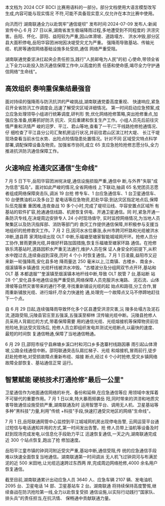 本文档为 2024 CCF BDCI 比赛用语料的一部分。部分文档使用大语言模型改写生成,内容可能与现实情况 不符,可能不具备现实意义,仅允许在本次比赛中使用。 

向汛而行 湖南联通全力以赴筑牢"通信堤坝" 发布时间:2024-07-09 发布人:新闻宣传中心 6 月 27 日以来,湖南省发生极端降雨过程,多地遭受到不同程度的 洪涝灾害。岳阳、怀化、邵阳、益阳较为严重,因山体滑坡、道路塌方、
洪水冲毁,部分区县大面积停电,岳阳华容团洲垸因决堤受灾尤为严重。 强降雨导致基站、传输光缆、机房等通信网络基础设施多处受损,通信 网络严重受阻。

湖南联通党委坚决扛起央企责任担当,践行"人民邮电为人民"的初 心使命,带领全省上下全力以赴投入防汛通信保障工作中,以高度的责 任感和使命感,竭尽全力守护通信网络"生命线"。 

## 高效组织 奏响重保集结最强音

面对持续的强降雨与防汛抗洪的严峻挑战,湖南联通党委高度重视、
快速响应,紧急召开全省防汛工作调度会,迅速了解受灾区域详细情况。 第一时间启动应急预案,成立应急处理领导小组进行统筹调度,研判形 势,优化网络抢修策略,突出抢修重点,加强应急准备,统筹抓好防汛 抗灾、灾后重建和恢复生产工作。小组人员先后前往灾情严重和汛情严 峻的汨罗、平江、君山等地,查看了一干/二干线路抢修抢通情况、仔 细检查了平江县分公司汇聚机房运行状况,并前往君山区滨江村大堤、 长江干堤现场查看当前水位水势、出险点险情隐患处置情况。针对不同 区域受灾特点科学部署,调配保障设备及物资。加强省市协同,成立 65 支应急抢险抢修志愿分队,全力推进抗洪防汛通信保障工作。 

## 火速响应 抢通灾区通信"生命线"

7 月 5 日下午,岳阳华容团洲垸决堤,通信设施损毁严重,通信中 断,与外界"失联"成为信息"孤岛"。面对如此严峻的情况,全省网络线 上下联动,抽调 65 名党团员志愿者组成网络保障突击队,调派 19 台抢 修专车、1 台应急通信车、1 台卫星通信车、10 台便携油机以及多台卫 星电话等应急物资,赶赴华容;到达灾区指定地点后,保障队伍克服重 重困难,连夜奋战 10 多个小时,完成了堤坝沿线、华容安置点区域所 有基站的软件扩容,抢通通信线路、机房恢复供电、开通卫星通信。同 时,紧急开通一条防汛专线,在决堤周边安排专人 24 小时现场值守, 实时监控网络情况,为当地人员聚集区以及防汛指挥部、消防等部门的 救灾工作提供通信保障,并积极参与支援当地组织的抢修救灾工作。7 月 2 日,因河水水位暴涨,永州市跨河杆路和光缆被洪水冲断,道县蒋 家湾陆续出现 OLT 中断,乐福塘至塘家智能城域网开环。抢修人员分 工协作,冒雨更换光缆,并做好杆路加固措施,恢复乐福塘至塘家环路 通信。在抢修铁乐湾基站时,道路因积水严重无法通行,维护人员在保 证人身安全的前提下,从积水中蹚过去,连续奋战到深夜,历时 4 个小 时恢复通信。7 月 1 日凌晨,益阳市又迎来新一轮强降雨,安化县多地 降雨量达 250 毫米以上,江南镇、古楼乡、南金乡、烟溪镇等乡镇通信 光缆杆线被洪水冲毁。"古楼波分及分组网双节点开环,基站和 OLT 基 本都退服""奎溪镇至烟溪镇本地杆线中断,导致 OLT 脱管 7 台,基站断 站 28 个",安化县多地通信设施严重受损,网络保障人员克服洪水淹路、
泥石流、山体滑坡等自然灾害带来的通行不便,寻找重新铺设光缆的起 始点和路径,分工合作,冒雨重新铺放光缆、进行熔纤,尽全力快速抢 通,处理完一个故障点又马不停蹄地赶往下一个点。

自 6 月 29 日起,连续强降雨导致怀化多个区县遭受洪涝灾害,沅 陵多处塌方及泥石流,道路受阻,沅陵县官庄至五强溪,五强溪至柳林 汊传输光缆中断。沅陵县抢修人员采用人背肩扛的方式,带着保障需要 用的通信光缆、光缆熔接机等保障物资前往抢险地,到达受灾现场后, 抢修人员立即组织发电并测试光缆断点,以最快的速度、最短的时间恢 复通信畅通,保障了当地通信畅通。

6 月 29 日,邵阳市绥宁县麻塘乡溪口村和河口乡多逸寨村线路因暴 雨引起山体滑坡,公路全线通信中断。邵阳联通突击队肩扛梯子、光缆 和熔接机,冒雨前行,徒步赶赴抢修地,对受损故障点重新布缆、熔接 断点,经过 6 个小时抢修,受灾乡镇网络故障全部恢复、基站通信正常 运行。

## 智慧赋能 硬核技术打通抢修"最后一公里"

卫星通信作为地面通信网络的补充、备份和延伸,在应急通信等应 用领域中发挥着不可替代的重要作用。7 月 1 日以来,特大暴雨频袭岳 阳,同时带来的洪涝和地质灾害导致通信设施受损严重,湖南联通及时 运用智慧平台、调用无人机、卫星基站等多种"黑科技"力量,利用"传统
+科技"手段,快速打通受灾地区的网络"生命线"。

7 月 1 日,岳阳联通网管中心监控到平江城域网机房出现停电告警, 云网运营平台通过短信与电话通知并用的方式,第一时间发出告警。抢 修人员带上油机等设备及时赶到现场完成发电,以信息化手段助力平江 迅速恢复通信,一天之内,湖南联通完成近 300 个站点恢复,跑出了抢 修加速度。

岳阳平江童市镇的钟洞河附近受灾严重,基站中断,通信受阻,传 统的应急通信手段难以快速全面恢复当地通信。湖南联通第一时间调派 无人机飞过钟洞河与布满淤泥的近 500 米田地,让光缆迅速跨过东西两 岸,完成周边网络抢修,4000 余名用户恢复通信。

截至目前,湖南联通累计出动应急人员 3640 人、应急车辆 2107 辆、发电油机 2095 台、卫星电话 14 部、卫星基站车 2 台。湖南联通 将持续保持高度警惕,继续奋战在防汛抢险第一线,全力以赴恢复受损 通信设施,以实际行动践行"国家队、排头兵"的责任担当,在抗汛情、
保畅通中贡献联通力量。
